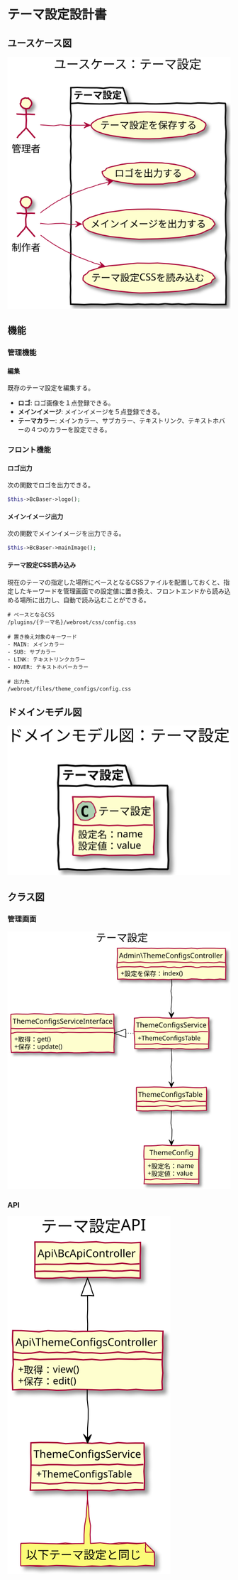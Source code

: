 # テーマ設定設計書

## ユースケース図
![ユースケース図：テーマ設定](../../../svg/use_case/bc-theme-config/theme_configs.svg)

## 機能
### 管理機能
#### 編集
既存のテーマ設定を編集する。
- **ロゴ**: ロゴ画像を１点登録できる。
- **メインイメージ**: メインイメージを５点登録できる。
- **テーマカラー**: メインカラー、サブカラー、テキストリンク、テキストホバーの４つのカラーを設定できる。

### フロント機能
#### ロゴ出力
次の関数でロゴを出力できる。
```php
$this->BcBaser->logo();
```
#### メインイメージ出力
次の関数でメインイメージを出力できる。
```php
$this->BcBaser->mainImage();
```
#### テーマ設定CSS読み込み
現在のテーマの指定した場所にベースとなるCSSファイルを配置しておくと、指定したキーワードを管理画面での設定値に置き換え、フロントエンドから読み込める場所に出力し、自動で読み込むことができる。

```shell
# ベースとなるCSS
/plugins/{テーマ名}/webroot/css/config.css

# 置き換え対象のキーワード
- MAIN: メインカラー
- SUB: サブカラー
- LINK: テキストリンクカラー
- HOVER: テキストホバーカラー

# 出力先
/webroot/files/theme_configs/config.css
```

 
## ドメインモデル図
![ドメインモデル図：テーマ設定](../../../svg/domain_model/bc-theme-config/theme_configs.svg)

 
## クラス図
### 管理画面
![クラス図：テーマ設定管理](../../../svg/class/bc-theme-config/manage_theme_configs.svg)


### API
![クラス図：テーマ設定管理](../../../svg/class/bc-theme-config/api_theme_configs.svg) 

